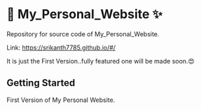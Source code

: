 # :dizzy: My_Personal_Website :sparkles:

Repository for source code of My_Personal_Website.

Link: https://srikanth7785.github.io/#/

It is just the First Version..fully featured one will be made soon.:heart_eyes: 

## Getting Started

First Version of My Personal Website.
